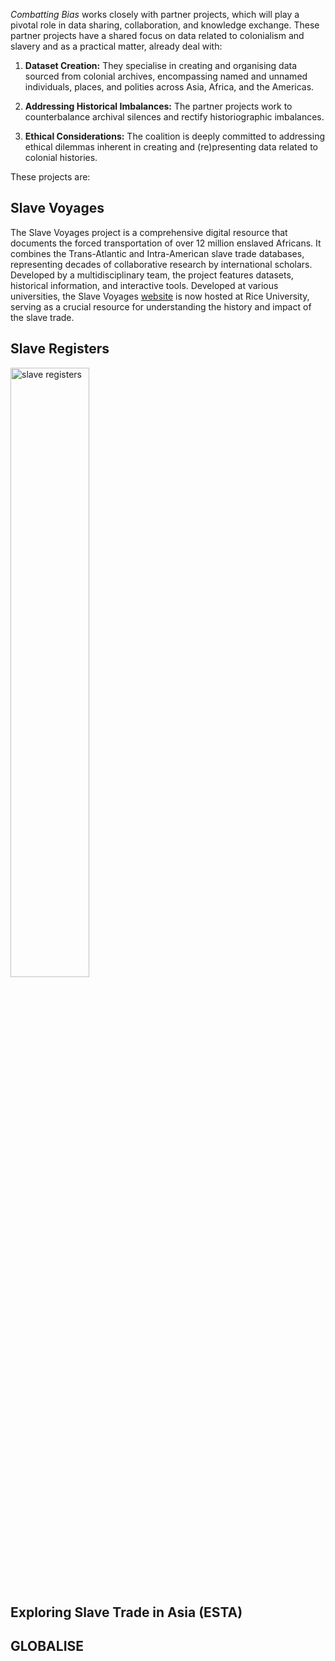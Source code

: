 _Combatting Bias_ works closely with partner projects, which will play a pivotal role in data sharing, collaboration, and knowledge exchange. These partner projects have a shared focus on data related to colonialism and slavery and as a practical matter, already deal with:

1. **Dataset Creation:** They specialise in creating and organising data sourced from colonial archives, encompassing named and unnamed individuals, places, and polities across Asia, Africa, and the Americas.

2. **Addressing Historical Imbalances:** The partner projects work to counterbalance archival silences and rectify historiographic imbalances.

3. **Ethical Considerations:** The coalition is deeply committed to addressing ethical dilemmas inherent in creating and (re)presenting data related to colonial histories.

These projects are:

## Slave Voyages

The Slave Voyages project is a comprehensive digital resource that documents the forced transportation of over 12 million enslaved Africans. It combines the Trans-Atlantic and Intra-American slave trade databases, representing decades of collaborative research by international scholars. Developed by a multidisciplinary team, the project features datasets, historical information, and interactive tools. Developed at various universities, the Slave Voyages [website](https://www.slavevoyages.org/) is now hosted at Rice University, serving as a crucial resource for understanding the history and impact of the slave trade.

## Slave Registers

<img src="../static/img/slaveregisters.jpeg" alt="slave registers" style="width:50%;">


## Exploring Slave Trade in Asia (ESTA)

## GLOBALISE
